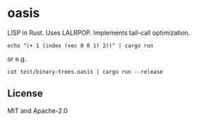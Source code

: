 # oasis

LISP in Rust. Uses LALRPOP. Implements tail-call optimization.

```
echo "(+ 1 (index (vec 0 0 1) 2))" | cargo run
```

or e.g.

```
cat test/binary-trees.oasis | cargo run --release
```

## License

MIT and Apache-2.0
